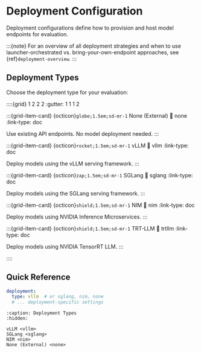 # Deployment Configuration

Deployment configurations define how to provision and host model endpoints for evaluation.

:::{note}
For an overview of all deployment strategies and when to use launcher-orchestrated vs. bring-your-own-endpoint approaches, see {ref}`deployment-overview`.
:::

## Deployment Types

Choose the deployment type for your evaluation:

::::{grid} 1 2 2 2
:gutter: 1 1 1 2

:::{grid-item-card} {octicon}`globe;1.5em;sd-mr-1` None (External)
:link: none
:link-type: doc

Use existing API endpoints. No model deployment needed.
:::

:::{grid-item-card} {octicon}`rocket;1.5em;sd-mr-1` vLLM
:link: vllm
:link-type: doc

Deploy models using the vLLM serving framework.
:::

:::{grid-item-card} {octicon}`zap;1.5em;sd-mr-1` SGLang
:link: sglang
:link-type: doc

Deploy models using the SGLang serving framework.
:::

:::{grid-item-card} {octicon}`shield;1.5em;sd-mr-1` NIM
:link: nim
:link-type: doc

Deploy models using NVIDIA Inference Microservices.
:::


:::{grid-item-card} {octicon}`shield;1.5em;sd-mr-1` TRT-LLM
:link: trtllm
:link-type: doc


Deploy models using NVIDIA TensorRT LLM.
:::

::::

## Quick Reference

```yaml
deployment:
  type: vllm  # or sglang, nim, none
  # ... deployment-specific settings
```

```{toctree}
:caption: Deployment Types
:hidden:

vLLM <vllm>
SGLang <sglang>
NIM <nim>
None (External) <none>
```
